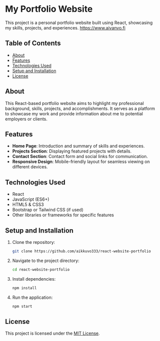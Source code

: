 # My Portfolio Website

This project is a personal portfolio website built using React, showcasing my skills, projects, and experiences.
https://www.aivanvo.fi 

## Table of Contents

- [About](#about)
- [Features](#features)
- [Technologies Used](#technologies-used)
- [Setup and Installation](#setup-and-installation)
- [License](#license)

## About

This React-based portfolio website aims to highlight my professional background, skills, projects, and accomplishments. It serves as a platform to showcase my work and provide information about me to potential employers or clients.

## Features

- **Home Page**: Introduction and summary of skills and experiences.
- **Projects Section**: Displaying featured projects with details.
- **Contact Section**: Contact form and social links for communication.
- **Responsive Design**: Mobile-friendly layout for seamless viewing on different devices.

## Technologies Used

- React
- JavaScript (ES6+)
- HTML5 & CSS3
- Bootstrap or Tailwind CSS (if used)
- Other libraries or frameworks for specific features

## Setup and Installation

1. Clone the repository:

   ```bash
   git clone https://github.com/aikkuvo333/react-website-portfolio
   ```

2. Navigate to the project directory:

   ```bash
   cd react-website-portfolio
   ```

3. Install dependencies:

   ```bash
   npm install
   ```

4. Run the application:

   ```bash
   npm start
   ```

## License

This project is licensed under the [MIT License](LICENSE).

